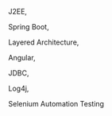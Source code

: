 J2EE, 

Spring Boot, 

Layered Architecture,  

Angular,  

JDBC,  

Log4j,  

Selenium Automation Testing
